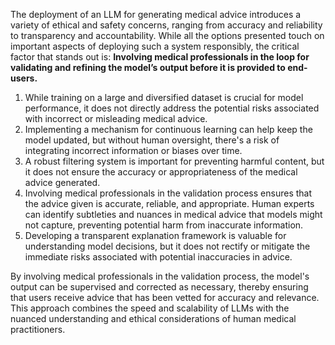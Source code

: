 The deployment of an LLM for generating medical advice introduces a variety of ethical and safety concerns, ranging from accuracy and reliability to transparency and accountability. While all the options presented touch on important aspects of deploying such a system responsibly, the critical factor that stands out is: **Involving medical professionals in the loop for validating and refining the model’s output before it is provided to end-users.**

1. While training on a large and diversified dataset is crucial for model performance, it does not directly address the potential risks associated with incorrect or misleading medical advice.
2. Implementing a mechanism for continuous learning can help keep the model updated, but without human oversight, there's a risk of integrating incorrect information or biases over time.
3. A robust filtering system is important for preventing harmful content, but it does not ensure the accuracy or appropriateness of the medical advice generated.
4. Involving medical professionals in the validation process ensures that the advice given is accurate, reliable, and appropriate. Human experts can identify subtleties and nuances in medical advice that models might not capture, preventing potential harm from inaccurate information.
5. Developing a transparent explanation framework is valuable for understanding model decisions, but it does not rectify or mitigate the immediate risks associated with potential inaccuracies in advice.

By involving medical professionals in the validation process, the model's output can be supervised and corrected as necessary, thereby ensuring that users receive advice that has been vetted for accuracy and relevance. This approach combines the speed and scalability of LLMs with the nuanced understanding and ethical considerations of human medical practitioners.